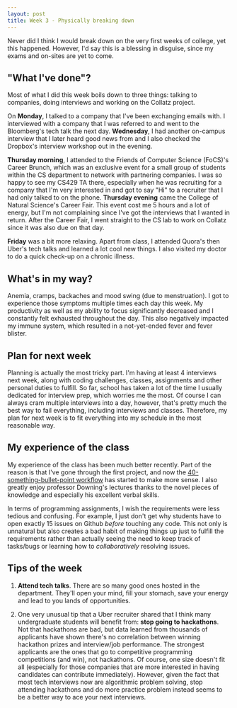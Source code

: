 ```yaml
---
layout: post
title: Week 3 - Physically breaking down
---
```


Never did I think I would break down on the very first weeks of college, yet this happened. However, I'd say this is a blessing in disguise, since my exams and on-sites are yet to come.

"What I've done"? 
---

Most of what I did this week boils down to three things: talking to companies, doing interviews and working on the Collatz project. 

On **Monday**, I talked to a company that I've been exchanging emails with. I interviewed with a company that I was referred to and went to the Bloomberg's tech talk the next day. **Wednesday**, I had another on-campus interview that I later heard good news from and I also checked the Dropbox's interview workshop out in the evening. 

**Thursday morning**, I attended to the Friends of Computer Science (FoCS)'s Career Brunch, which was an exclusive event for a small group of students within the CS department to network with partnering companies. I was so happy to see my CS429 TA there, especially when he was recruiting for a company that I'm very interested in and got to say "Hi" to a recruiter that I had only talked to on the phone. **Thursday evening** came the College of Natural Science's Career Fair. This event cost me 5 hours and a lot of energy, but I'm not complaining since I've got the interviews that I wanted in return. After the Career Fair, I went straight to the CS lab to work on Collatz since it was also due on that day. 

**Friday** was a bit more relaxing. Apart from class, I attended Quora's then Uber's tech talks and learned a lot cool new things. I also visited my doctor to do a quick check-up on a chronic illness.


What's in my way?
---

Anemia, cramps, backaches and mood swing (due to menstruation). I got to experience those symptoms multiple times each day this week. My productivity as well as my ability to focus significantly decreased and I constantly felt exhausted throughout the day. This also negatively impacted my immune system, which resulted in a not-yet-ended fever and fever blister. 

Plan for next week
---

Planning is actually the most tricky part. I'm having at least 4 interviews next week, along with coding challenges, classes, assignments and other personal duties to fulfill. So far, school has taken a lot of the time I usually dedicated for interview prep, which worries me the most. Of course I can always cram multiple interviews into a day, however, that's pretty much the best way to fail everything, including interviews and classes. Therefore, my plan for next week is to fit everything into my schedule in the most reasonable way.

My experience of the class
---

My experience of the class has been much better recently. Part of the reason is that I've gone through the first project, and now the [40-something-bullet-point workflow](http://www.cs.utexas.edu/users/downing/cs373/Workflow.html) has started to make more sense. I also greatly enjoy professor Downing's lectures thanks to the novel pieces of knowledge and especially his excellent verbal skills. 

In terms of programming assignments, I wish the requirements were less tedious and confusing. For example, I just don't get why students have to open exactly 15 issues on Github *before* touching any code. This not only is unnatural but also creates a bad habit of making things up just to fulfill the requirements rather than actually seeing the need to keep track of tasks/bugs or learning how to *collaboratively* resolving issues.

Tips of the week 
---

1. **Attend tech talks**. There are so many good ones hosted in the department. They'll open your mind, fill your stomach, save your energy and lead to you lands of opportunities.

2. One very unusual tip that a Uber recruiter shared that I think many undergraduate students will benefit from: **stop going to hackathons**. Not that hackathons are bad, but data learned from thousands of applicants have shown there's no correlation between winning hackathon prizes and interview/job performance. The strongest applicants are the ones that go to competitive programming competitions (and win), not hackathons. Of course, one size doesn't fit all (especially for those companies that are more interested in having candidates can contribute immediately). However, given the fact that most tech interviews now are algorithmic problem solving, stop attending hackathons and do more practice problem instead seems to be a better way to ace your next interviews.